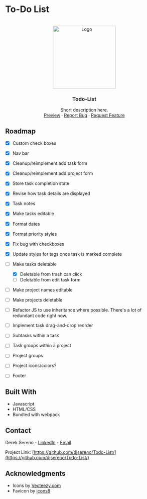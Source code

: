 # To-Do List

<div id="top"></div>

<!-- PROJECT LOGO -->
<br />
<div align="center">
  <a href="https://djsereno.github.io/Todo-List/">
    <img src="./images/screenshot.png" alt="Logo" height="200">
  </a>

<h3 align="center">Todo-List</h3>

  <p align="center">
    Short description here.
    <br />
    <a href="https://djsereno.github.io/Todo-List/">Preview</a>
    ·
    <a href="https://github.com/djsereno/Todo-List/issues">Report Bug</a>
    ·
    <a href="https://github.com/djsereno/Todo-List/issues">Request Feature</a>
  </p>
</div>

## Roadmap

- [x] Custom check boxes
- [x] Nav bar
- [x] Cleanup/reimplement add task form
- [x] Cleanup/reimplement add project form
- [x] Store task completion state
- [x] Revise how task details are displayed
- [x] Task notes
- [x] Make tasks editable
- [x] Format dates
- [x] Format priority styles
- [x] Fix bug with checkboxes
- [x] Update styles for tags once task is marked complete
- [ ] Make tasks deletable
  - [x] Deletable from trash can click
  - [ ] Deletable from edit task form
- [ ] Make project names editable
- [ ] Make projects deletable

- [ ] Refactor JS to use inheritance where possible. There's a lot of redundant code right now.
- [ ] Implement task drag-and-drop reorder
- [ ] Subtasks within a task
- [ ] Task groups within a project
- [ ] Project groups
- [ ] Project icons/colors?
- [ ] Footer

## Built With

- Javascript
- HTML/CSS
- Bundled with webpack

## Contact

Derek Sereno - [LinkedIn](https://www.linkedin.com/in/dereksereno/) - [Email](mailto:djsereno91@gmail.com)

Project Link: [https://github.com/djsereno/Todo-List/](https://github.com/djsereno/Todo-List/)

## Acknowledgments

- Icons by [Vecteezy.com](https://www.vecteezy.com/)
- Favicon by [icons8](https://icons8.com/)
